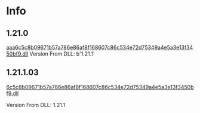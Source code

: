 # Info

## 1.21.0
[aaa6c5c8b09671b57a786e86af8f168607c86c534e72d75349a4e5a3e13f3450bf9.dll](aaa6c5c8b09671b57a786e86af8f168607c86c534e72d75349a4e5a3e13f3450bf9.dll)
Version From DLL: b'1.21.1'

## 1.21.1.03
[6c5c8b09671b57a786e86af8f168607c86c534e72d75349a4e5a3e13f3450bf9.dll](dlls/6c5c8b09671b57a786e86af8f168607c86c534e72d75349a4e5a3e13f3450bf9.dll)

Version From DLL: 1.21.1